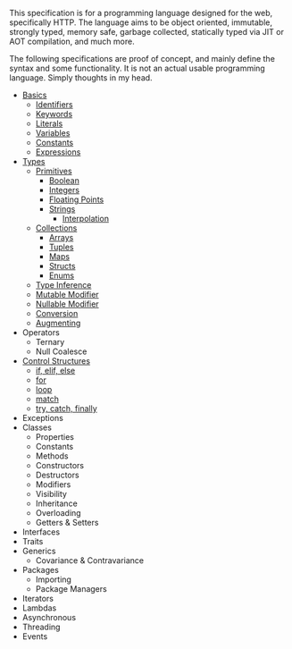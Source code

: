 This specification is for a programming language designed for the web, specifically HTTP. The language aims to be 
object oriented, immutable, strongly typed, memory safe, garbage collected, statically typed via JIT or AOT compilation, 
and much more. 

The following specifications are proof of concept, and mainly define the syntax and some functionality. 
It is not an actual usable programming language. Simply thoughts in my head.

* [Basics](spec/basics.md)
    * [Identifiers](spec/basics.md#identifiers)
    * [Keywords](spec/basics.md#keywords)
    * [Literals](spec/basics.md#literals)
    * [Variables](spec/basics.md#variables)
    * [Constants](spec/basics.md#constants)
    * [Expressions](spec/basics.md#expressions)
* [Types](spec/types.md)
    * [Primitives](spec/types.md#primitives)
        * [Boolean](spec/types.md#boolean)
        * [Integers](spec/types.md#integers)
        * [Floating Points](spec/types.md#floating-points)
        * [Strings](spec/types.md#strings)
            * [Interpolation](spec/types.md#interpolation)
    * [Collections](spec/types.md#collections)
        * [Arrays](spec/types.md#arrays)
        * [Tuples](spec/types.md#tuples)
        * [Maps](spec/types.md#maps)
        * [Structs](spec/types.md#structs)
        * [Enums](spec/types.md#enums)
    * [Type Inference](spec/types.md#type-inference)
    * [Mutable Modifier](spec/types.md#mutable-modifier)
    * [Nullable Modifier](spec/types.md#nullable-modifier)
    * [Conversion](spec/types.md#conversion)
    * [Augmenting](spec/types.md#augmenting)
* Operators
    * Ternary 
    * Null Coalesce
* [Control Structures](spec/control-structures.md)
    * [if, elif, else](spec/control-structures.md#if-elif-else)
    * [for](spec/control-structures.md#for)
    * [loop](spec/control-structures.md#loop)
    * [match](spec/control-structures.md#match)
    * [try, catch, finally](spec/control-structures.md#try-catch-finally)
* Exceptions
* Classes
    * Properties
    * Constants
    * Methods
    * Constructors
    * Destructors
    * Modifiers
    * Visibility
    * Inheritance
    * Overloading
    * Getters & Setters
* Interfaces
* Traits
* Generics
    * Covariance & Contravariance
* Packages
    * Importing
    * Package Managers
* Iterators
* Lambdas
* Asynchronous
* Threading
* Events
